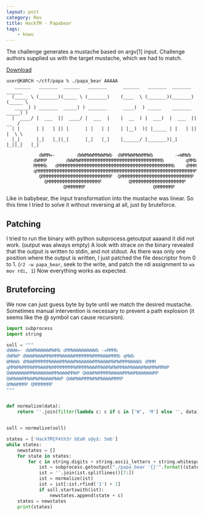 ```yaml
---
layout: post
category: Rev
title: HackTM - Papabear
tags: 
    - kowu
---
```


The challenge generates a mustache based on argv[1] input. Challenge authors supplied us with the target mustache, which we had to match.


[Download](../assets/bin/hacktm_papa_bear)

```
user@KARCH ~/ctf/papa % ./papa_bear AAAAA
   ______   _______  ______   _______      ______   _______  _______  ______
  (_____ \ (_______)(_____ \ (_______)    (____  \ (_______)(_______)(_____ \
   _____) ) _______  _____) ) _______      ____)  ) _____    _______  _____) )
  |  ____/ |  ___  ||  ____/ |  ___  |    |  __  ( |  ___)  |  ___  ||  __  /
  | |      | |   | || |      | |   | |    | |__)  )| |_____ | |   | || |  \ \
  |_|      |_|   |_||_|      |_|   |_|    |______/ |_______)|_|   |_||_|   |_|

            dWMM=-        dWWMWWMMWWMWb  dWMMWWMWWMMWb        -=WMWb
          dWMMP       dWWMWMMMMMMMMMMMMMMMMMMMMMMMMMMMMMMb        qMMb
          MMMMb   dMMMMMMMMMMMMMMMMMMMMMMMMMMMMMMMMMMMMMMMMMMb    dMMM
          qMMMMMMMMMMMMMMMMMMMMMMMMMMMMMMMMMMMMMMMMMMMMMMMMMMMMMMMMMMP
            QMMMMMMMMMMMMMMMMMMMMMMMMMP  QMMMMMMMMMMMMMMMMMMMMMMMMMMP
              QMMMMMMMMMMMMMMMMMMMP          QMMMMMMMMMMMMMMMMMMMP
                     QMMMMMMP                         QMMMMMMP

```

Like in babybear, the input transformation into the mustache was linear. So this time I tried to solve it without reversing at all, just by bruteforce.

## Patching
I tried to run the binary with python subprocess.getoutput aaaand it did not work. (output was always empty)
A look with strace on the binary revealed that the output is written to stdin, and not stdout.
As there was only one position where the output is written, I just patched the file descriptor from 0 to 1. (`r2 -w papa_bear`, seek to the write, and patch the rdi assignment to `wa mov rdi, 1`)
Now everything works as expected.

## Bruteforcing

We now can just guess byte by byte until we match the desired mustache. Sometimes manual intervention is necessary to prevent a path explosion (it seems like the @ symbol can cause recursion).

```python
import subprocess
import string

soll = """
dWWW=- dWWMWWWWWMWMb dMMWWWWWWWWWb -=MMMb
dWMWP dWWWMWWWMMWMMMWWWWWMMMMMMWMMMWWWMMMb qMWb
WMWWb dMWWMMMMMMWWWWMMWWWMWWWWWWMMWWWWMWMWMMMWWWWb dMMM
qMMWMWMMMWMMWWWMWMMMMMMMMWMMMMWWWMMWWMWMWMMWWMWWWWMWWMMWMMWP
QWWWWWWWMMWWWWWWWMMWWWWMMWP QWWWMWMMMMWWWWWMMWWMWWWWWWMP
QWMWWWMMWWMWMWWWWMWWP QWWMWWMMMWMWMWWWWMMMP
QMWWMMMP QMMMMMMP
"""


def normalize(data):
    return ''.join(filter(lambda c: c if c in ['W', 'M'] else '', data)).replace('W', '1').replace('M', '0')


soll = normalize(soll)

states = ['HackTM{F4th3r bEaR s@y$: Smb']
while states:
    newstates = []
    for state in states:
        for c in string.digits + string.ascii_letters + string.whitespace + r"""!"#%&'()*+,-./:;<=>?@[\]^_`{|}~""":
            ist = subprocess.getoutput("./papa_bear '{}'".format((state + c).replace("'", "'\\''")))
            ist = ''.join(ist.splitlines()[7:])
            ist = normalize(ist)
            ist = ist[:ist.rfind('1') + 1]
            if soll.startswith(ist):
                newstates.append(state + c)
    states = newstates
    print(states)
```
